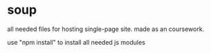 # soup
all needed files for hosting single-page site. made as an coursework.

use "npm install" to install all needed js modules
